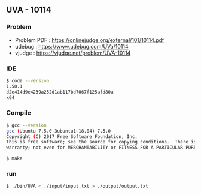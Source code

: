  
## UVA - 10114

### Problem        
    
- Problem PDF : https://onlinejudge.org/external/101/10114.pdf
- udebug : https://www.udebug.com/UVa/10114
- vjudge : https://vjudge.net/problem/UVA-10114


### IDE 
```bash
$ code --version
1.50.1
d2e414d9e4239a252d1ab117bd7067f125afd80a
x64
```

### Compile
```bash
$ gcc --version
gcc (Ubuntu 7.5.0-3ubuntu1~18.04) 7.5.0
Copyright (C) 2017 Free Software Foundation, Inc.
This is free software; see the source for copying conditions.  There is NO
warranty; not even for MERCHANTABILITY or FITNESS FOR A PARTICULAR PURPOSE.

$ make
```

### run
```bash
$ ./bin/UVA < ./input/input.txt > ./output/output.txt
```


